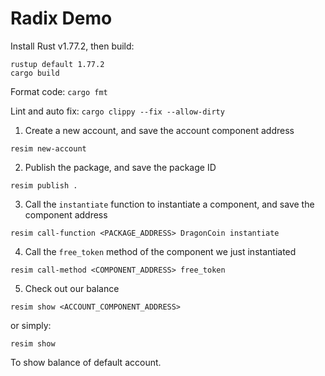 # Radix Demo
Install Rust v1.77.2, then build: 
```
rustup default 1.77.2
cargo build
```

Format code: `cargo fmt`

Lint and auto fix: `cargo clippy --fix --allow-dirty`

1. Create a new account, and save the account component address

```
resim new-account
```

2. Publish the package, and save the package ID

```
resim publish .
```

3. Call the `instantiate` function to instantiate a component, and save the component address

```
resim call-function <PACKAGE_ADDRESS> DragonCoin instantiate
```

4. Call the `free_token` method of the component we just instantiated

```
resim call-method <COMPONENT_ADDRESS> free_token
```

5. Check out our balance

```
resim show <ACCOUNT_COMPONENT_ADDRESS>
```

or simply:

```
resim show
```

To show balance of default account.
